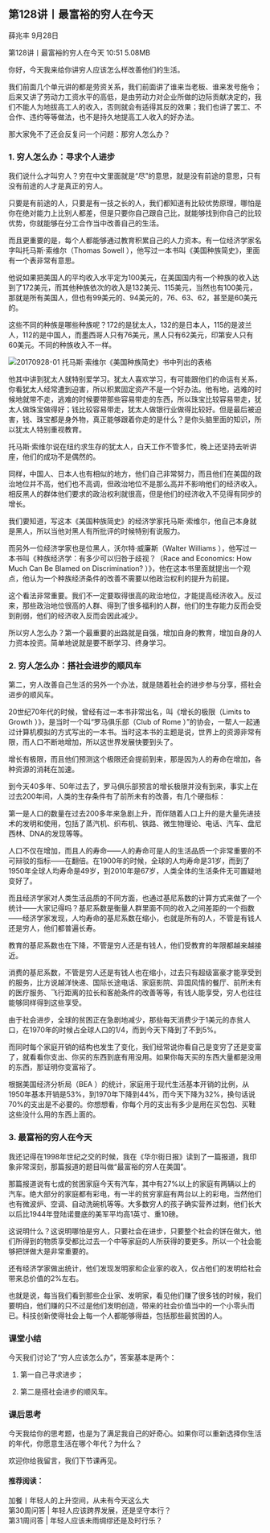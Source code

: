 

## 第128讲丨最富裕的穷人在今天


薛兆丰
9月28日

第128讲丨最富裕的穷人在今天
10:51 5.08MB


你好，今天我来给你讲穷人应该怎么样改善他们的生活。

我们前面几个单元讲的都是劳资关系，我们前面讲了谁来当老板、谁来发号施令；后来又讲了劳动力工资水平的高低，是由劳动力对企业所做的边际贡献决定的，我们不能人为地拔高工人的收入，否则就会有适得其反的效果；我们也讲了罢工、不合作、违约等等做法，也不是持久地提高工人收入的好办法。

那大家免不了还会反复问一个问题：那穷人怎么办？

### 1. 穷人怎么办：寻求个人进步

我们说什么才叫穷人？穷在中文里面就是“尽”的意思，就是没有前途的意思，只有没有前途的人才是真正的穷人。

只要是有前途的人，只要是有一技之长的人，我们都知道有比较优势原理，哪怕是你在绝对能力上比别人都差，但是只要你自己跟自己比，就能够找到你自己的比较优势，你就能够在分工合作当中改善自己的生活。

而且更重要的是，每个人都能够通过教育积累自己的人力资本。有一位经济学家名字叫托马斯·索维尔（Thomas Sowell ），他写过一本书叫《美国种族简史》，里面有一个表非常有意思。

他说如果把美国人的平均收入水平定为100美元，在美国国内有一个种族的收入达到了172美元，而其他种族依次的收入是132美元、115美元，当然也有100美元，那就是所有美国人，但也有99美元的、94美元的，76、63、62，甚至是60美元的。

这些不同的种族是哪些种族呢？172的是犹太人，132的是日本人，115的是波兰人，112的是中国人，而墨西哥人只有76美元，黑人只有62美元，印第安人只有60美元。不同的种族收入不一样。

![20170928-01 托马斯·索维尔《美国种族简史》书中列出的表格](http://note.youdao.com/yws/api/personal/file/6EEE094044E047E6A3073A6EA7D09369?method=download&shareKey=71a2b675da2b16438648e2054ba0a199)


他其中讲到犹太人就特别爱学习。犹太人喜欢学习，有可能跟他们的命运有关系，你看犹太人经常遭到迫害，所以积累固定资产不是一个好办法。他有地，逃难的时候地就带不走，逃难的时候要带那些容易带走的东西，所以珠宝比较容易带走，犹太人做珠宝做得好；钱比较容易带走，犹太人做银行业做得比较好。但是最后被迫害，钱、珠宝都是身外物，真正能够跟着你走的是什么？是你头脑里面的知识，所以犹太人特别重视教育。

托马斯·索维尔说在纽约求生存的犹太人，白天工作不管多忙，晚上还坚持去听讲座，他们的成功不是偶然的。

同样，中国人、日本人也有相似的地方，他们自己非常努力，而且他们在美国的政治地位并不高，他们也不高调，但政治地位不是那么高并不影响他们的经济收入。相反黑人的群体他们要求的政治权利就很高，但是他们的经济收入不见得有同步的增长。

我们要知道，写这本《美国种族简史》的经济学家托马斯·索维尔，他自己本身就是黑人，所以当他对黑人有所批评的时候特别有说服力。

而另外一位经济学家也是位黑人，沃尔特·威廉斯（Walter Williams ），他写过一本书叫《种族经济学：有多少可以归咎于歧视？（Race and Economics: How Much Can Be Blamed on Discrimination? ）》，他在这本书里面就提出一个观点，他认为一个种族经济条件的改善不需要以他政治权利的提升为前提。

这个看法非常重要。我们不一定要取得很高的政治地位，才能提高经济收入。反过来，那些政治地位很高的人群、得到了很多福利的人群，他们的生存能力反而会受到削弱，他们的经济收入反而会因此减少。

所以穷人怎么办？第一个最重要的出路就是自强，增加自身的教育，增加自身的人力资本投资。简单地说就是要不断学习、终身学习。

### 2. 穷人怎么办：搭社会进步的顺风车

第二，穷人改善自己生活的另外一个办法，就是随着社会的进步参与分享，搭社会进步的顺风车。

20世纪70年代的时候，曾经有过一本书非常出名，叫《增长的极限（Limits to Growth ）》，是当时一个叫“罗马俱乐部（Club of Rome ）”的协会，一帮人一起通过计算机模拟的方式写出的一本书。当时这本书的主题是说，世界上的资源非常有限，而人口不断地增加，所以这世界发展快要到头了。

增长有极限，而且他们预测这个极限还会提前到来，那是因为人的寿命在增加，各种资源的消耗在加速。

到今天40多年、50年过去了，罗马俱乐部预言的增长极限并没有到来，事实上在过去200年间，人类的生存条件有了前所未有的改善，有几个硬指标：

第一是人口的数量在过去200多年来急剧上升，而伴随着人口上升的是大量先进技术的发明和使用，包括了蒸汽机、织布机、铁路、微生物理论、电话、汽车、盘尼西林、DNA的发现等等。

人口不仅在增加，而且人的寿命——人的寿命可是人的生活品质一个非常重要的不可辩驳的指标——在翻倍。在1900年的时候，全球的人均寿命是31岁，而到了1950年全球人均寿命是49岁，到2010年是67岁，人类全体的生活条件无可置疑地变好了。

而且经济学家对人类生活品质的不同方面，也通过基尼系数的计算方式来做了一个统计——大家记得吗？基尼系数是衡量人群里面不同的收入之间差距的一个指数——经济学家发现，人均寿命的基尼系数在缩小，也就是所有的人，不管是有钱人还是穷人，他们都普遍长寿。

教育的基尼系数也在下降，不管是穷人还是有钱人，他们受教育的年限都越来越接近。

消费的基尼系数，不管是穷人还是有钱人也在缩小，过去只有超级富豪才能享受到的服务，比方说越洋快递、国际长途电话、家庭影院、异国风情的餐厅、前所未有的医疗服务、飞行距离的拉长和客舱条件的改善等等，有钱人能享受，穷人也往往能够同样得到这些享受。

由于社会进步，全球的贫困正在急剧地减少，那些每天消费少于1美元的赤贫人口，在1970年的时候占全球人口的1/4，而到今天下降到了不到5%。

而同时每个家庭开销的结构也发生了变化，我们经常说你看自己是变穷了还是变富了，就看看你支出、你买的东西到底有用没用。如果你每天买的东西大量都是没用的东西，那证明你变富裕了。

根据美国经济分析局（BEA ）的统计，家庭用于现代生活基本开销的比例，从1950年基本开销是53%，到1970年下降到44%，而今天下降为32%，换句话说70%的支出是不必要的。你想想看，你每个月的支出有多少是用在买包包、买鞋这些没什么用的东西上面的。

### 3. 最富裕的穷人在今天

我还记得在1998年世纪之交的时候，我在《华尔街日报》读到了一篇报道，我印象非常深刻，那篇报道的题目叫做“最富裕的穷人在美国”。

那篇报道说有七成的贫困家庭今天有汽车，其中有27%以上的家庭有两辆以上的汽车。绝大部分的家庭都有彩电，有一半的贫穷家庭有两台以上的彩电，当然他们也有微波炉、空调、自动洗碗机等等。大多数穷人的孩子确实营养过剩，他们长大以后比1944年登陆诺曼底的美军平均高1英寸、重10磅。

这说明什么？这说明哪怕是穷人，只要社会在进步，只要整个社会的饼在做大，他们所得到的物质享受都比过去一个中等家庭的人所获得的要更多。所以一个社会能够把饼做大是非常重要的。

还有经济学家做出统计，他们发现发明家和企业家的收入，仅占他们的发明给社会带来总价值的2%左右。

也就是说，每当我们看到那些企业家、发明家，看见他们赚了很多钱的时候，我们要明白，他们赚的只不过是他们发明创造，带来的社会价值当中的一个小零头而已。科技创新使得社会上每一个人都能够得益，包括那些最贫困的人。

### 课堂小结

今天我们讨论了“穷人应该怎么办”，答案基本是两个：

1. 第一自己寻求进步；

2. 第二是搭社会进步的顺风车。


### 课后思考

今天我给你的思考题，也是为了满足我自己的好奇心。如果你可以重新选择你生活的年代，你愿意生活在哪个年代？为什么？

欢迎你给我留言，我们下节课再见。


#### 推荐阅读：

加餐丨年轻人的上升空间，从未有今天这么大  
第30周问答 | 年轻人应该跨界发展，还是坚守本行？  
第31周问答 | 年轻人应该未雨绸缪还是及时行乐？  

